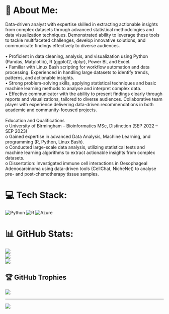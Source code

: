 # 💫 About Me:
Data-driven analyst with expertise skilled in extracting actionable insights from complex datasets through advanced statistical methodologies and data visualization techniques. Demonstrated ability to leverage these tools to tackle multifaceted challenges, develop innovative solutions, and communicate findings effectively to diverse audiences.<br><br>•	Proficient in data cleaning, analysis, and visualization using Python (Pandas, Matplotlib), R (ggplot2, dplyr), Power BI, and Excel.<br>•	Familiar with Linux Bash scripting for workflow automation and data processing. Experienced in handling large datasets to identify trends, patterns, and actionable insights. <br>•	Strong problem-solving skills, applying statistical techniques and basic machine learning methods to analyse and interpret complex data. <br>•	Effective communicator with the ability to present findings clearly through reports and visualizations, tailored to diverse audiences. Collaborative team player with experience delivering data-driven recommendations in both academic and community-focused projects.<br><br>Education and Qualifications <br>o University of Birmingham – Bioinformatics MSc, Distinction (SEP 2022 – SEP 2023)<br>o	Gained expertise in advanced Data Analysis, Machine Learning, and programming (R, Python, Linux Bash).<br>o	Conducted large-scale data analysis, utilizing statistical tests and machine learning algorithms to extract actionable insights from complex datasets.<br>o	Dissertation: Investigated immune cell interactions in Oesophageal Adenocarcinoma using data-driven tools (CellChat, NicheNet) to analyse pre- and post-chemotherapy tissue samples.<br>


# 💻 Tech Stack:
![Python](https://img.shields.io/badge/python-3670A0?style=for-the-badge&logo=python&logoColor=ffdd54) ![R](https://img.shields.io/badge/r-%23276DC3.svg?style=for-the-badge&logo=r&logoColor=white) ![Azure](https://img.shields.io/badge/azure-%230072C6.svg?style=for-the-badge&logo=microsoftazure&logoColor=white)
# 📊 GitHub Stats:
![](https://github-readme-stats.vercel.app/api?username=mosalih1999&theme=dark&hide_border=false&include_all_commits=false&count_private=false)<br/>
![](https://github-readme-streak-stats.herokuapp.com/?user=mosalih1999&theme=dark&hide_border=false)<br/>
![](https://github-readme-stats.vercel.app/api/top-langs/?username=mosalih1999&theme=dark&hide_border=false&include_all_commits=false&count_private=false&layout=compact)

## 🏆 GitHub Trophies
![](https://github-profile-trophy.vercel.app/?username=mosalih1999&theme=radical&no-frame=false&no-bg=true&margin-w=4)

---
[![](https://visitcount.itsvg.in/api?id=mosalih1999&icon=0&color=0)](https://visitcount.itsvg.in)

<!-- Proudly created with GPRM ( https://gprm.itsvg.in ) -->
